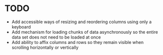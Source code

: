 # TODO

 - Add accessible ways of resizing and reordering columns using only a keyboard
 - Add mechanism for loading chunks of data asynchronously so the entire data set does not need to be loaded at once
 - Add ability to affix columns and rows so they remain visible when scrolling horizontally or vertically